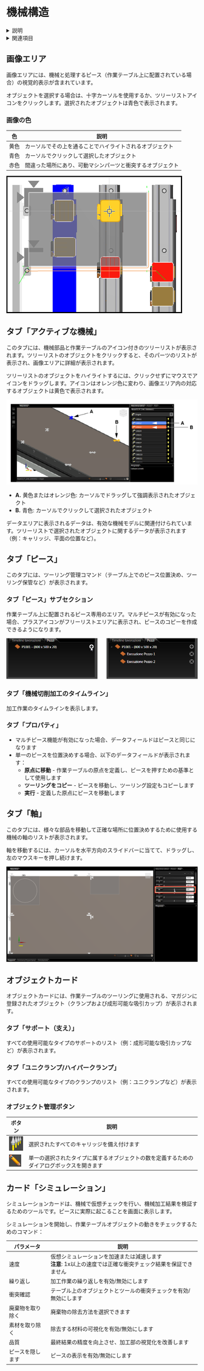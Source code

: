 # 機械構造

<details>
<summary>説明</summary>

bSolidの機械シミュレーション環境は、機械のコンポーネントと構造をデジタルに再現します。このセクションでは、機械構造の表示方法とその操作方法について説明します。
</details>

<details>
<summary>関連項目</summary>

* [機械シミュレーション紹介](./03-01_Macc-presentaz.md)
* [環境の使用](./03-03_Macc-UsoAmbiente.md)
</details>

## 画像エリア

画像エリアには、機械と処理するピース（作業テーブル上に配置されている場合）の視覚的表示が含まれています。

オブジェクトを選択する場合は、十字カーソルを使用するか、ツリーリストアイコンをクリックします。選択されたオブジェクトは青色で表示されます。

### 画像の色

| 色 | 説明 |
|---|---|
| 黄色 | カーソルでその上を通ることでハイライトされるオブジェクト |
| 青色 | カーソルでクリックして選択したオブジェクト |
| 赤色 | 間違った場所にあり、可動マシンパーツと衝突するオブジェクト |

![色の表示](./img/03-02_color_display.png)

## タブ「アクティブな機械」

このタブには、機械部品と作業テーブルのアイコン付きのツリーリストが表示されます。ツリーリストのオブジェクトをクリックすると、そのパーツのリストが表示され、画像エリアに詳細が表示されます。

ツリーリストのオブジェクトをハイライトするには、クリックせずにマウスでアイコンをドラッグします。アイコンはオレンジ色に変わり、画像エリア内の対応するオブジェクトは黄色で表示されます。

![例：原点](./img/03-02_origin_example.png)

* **A.** 黄色またはオレンジ色: カーソルでドラッグして強調表示されたオブジェクト
* **B.** 青色: カーソルでクリックして選択されたオブジェクト

データエリアに表示されるデータは、有効な機械モデルに関連付けられています。ツリーリストで選択されたオブジェクトに関するデータが表示されます（例：キャリッジ、平面の位置など）。

## タブ「ピース」

このタブには、ツーリング管理コマンド（テーブル上でのピース位置決め、ツーリング保管など）が表示されます。

### タブ「ピース」サブセクション

作業テーブル上に配置されるピース専用のエリア。マルチピースが有効になった場合、プラスアイコンがフリーリストエリアに表示され、ピースのコピーを作成できるようになります。

![ツリーリストエリア](./img/03-02_tree_list_area.png)

### タブ「機械切削加工のタイムライン」

加工作業のタイムラインを表示します。

### タブ「プロパティ」

* マルチピース機能が有効になった場合、データフィールドはピースと同じになります
* 単一のピースを位置決めする場合、以下のデータフィールドが表示されます：
  * **原点に移動** - 作業テーブルの原点を定義し、ピースを押すための基準として使用します
  * **ツーリングをコピー** - ピースを移動し、ツーリング設定もコピーします
  * **実行** - 定義した原点にピースを移動します

## タブ「軸」

このタブには、様々な部品を移動して正確な場所に位置決めするために使用する機械の軸のリストが表示されます。

軸を移動するには、カーソルを水平方向のスライドバーに当てて、ドラッグし、左のマウスキーを押し続けます。

![例：軸B1の移動](./img/03-02_axis_movement.png)

## オブジェクトカード

オブジェクトカードには、作業テーブルのツーリングに使用される、マガジンに登録されたオブジェクト（クランプおよび成形可能な吸引カップ）が表示されます。

### タブ「サポート（支え）」

すべての使用可能なタイプのサポートのリスト（例：成形可能な吸引カップなど）が表示されます。

### タブ「ユニクランプ/ハイパークランプ」

すべての使用可能なタイプのクランプのリスト（例：ユニクランプなど）が表示されます。

### オブジェクト管理ボタン

| ボタン | 説明 |
|---|---|
| ![ツールアイコン](./img/03-02_tools_icon.png) | 選択されたすべてのキャリッジを備え付けます |
| ![ドローアイコン](./img/03-02_draw_icon.png) | 単一の選択されたタイプに属するオブジェクトの数を定義するためのダイアログボックスを開きます |

## カード「シミュレーション」

シミュレーションカードは、機械で仮想チェックを行い、機械加工結果を検証するためのツールです。ピースに実際に起こることを画面に表示します。

シミュレーションを開始し、作業テーブルオブジェクトの動きをチェックするためのコマンド：

| パラメータ | 説明 |
|---|---|
| 速度 | 仮想シミュレーションを加速または減速します<br>**注意**: 1x以上の速度では正確な衝突チェック結果を保証できません |
| 繰り返し | 加工作業の繰り返しを有効/無効にします |
| 衝突確認 | テーブル上のオブジェクトとツールの衝突チェックを有効/無効にします |
| 廃棄物を取り除く | 廃棄物の除去方法を選択できます |
| 素材を取り除く | 除去する材料の可視化を有効/無効にします |
| 品質 | 最終結果の精度を向上させ、加工部の視覚化を改善します |
| ピースを隠します | ピースの表示を有効/無効にします | 